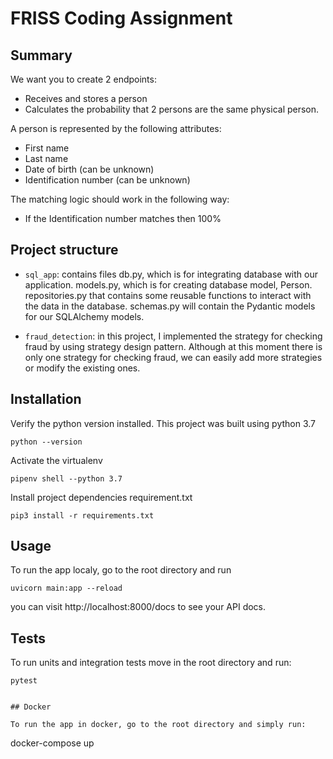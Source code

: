 # FRISS Coding Assignment

## Summary

We want you to create 2 endpoints:
- Receives and stores a person
- Calculates the probability that 2 persons are the same physical person.

A person is represented by the following attributes:
- First name
- Last name
- Date of birth (can be unknown)
- Identification number (can be unknown)

The matching logic should work in the following way:
- If the Identification number matches then 100%


## Project structure


- `sql_app`: contains files db.py, which is for integrating database with our application.
models.py, which is for creating database model, Person.
repositories.py that contains some reusable functions to interact with the data in the database. schemas.py will contain the Pydantic models for our SQLAlchemy models.

- `fraud_detection`: in this project, I implemented the strategy for checking fraud by using strategy design pattern. Although at this moment there is only one strategy for checking fraud, we can easily add more strategies or modify the existing ones.

## Installation

Verify the python version installed. This project was built using python 3.7
```
python --version
```

Activate the virtualenv
```
pipenv shell --python 3.7
```

Install project dependencies requirement.txt
```
pip3 install -r requirements.txt
```

## Usage

To run the app localy, go to the root directory and run
```
uvicorn main:app --reload
```

you can visit http://localhost:8000/docs to see your API docs.

## Tests

To run units and integration tests move in the root directory and run:

```
pytest


## Docker

To run the app in docker, go to the root directory and simply run:

```
docker-compose up
```
